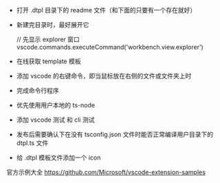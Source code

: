 * 打开 .dtpl 目录下的 readme 文件（和下面的只要有一个存在就好）
* 新建完目录时，最好展开它

    // 先显示 explorer 窗口
    vscode.commands.executeCommand('workbench.view.explorer')

* 在线获取 template 模板
* 添加 vscode 的右键命令，即当鼠标放在右侧的文件或文件夹上时
* 完成命令行程序
* 优先使用用户本地的 ts-node

* 添加 vscode 测试 和 cli 测试
* 发布后需要确认下在没有 tsconfig.json 文件时能否正常编译用户目录下的 dtpl.ts 文件
* 给 .dtpl 模板文件添加一个 icon


官方示例大全 https://github.com/Microsoft/vscode-extension-samples
